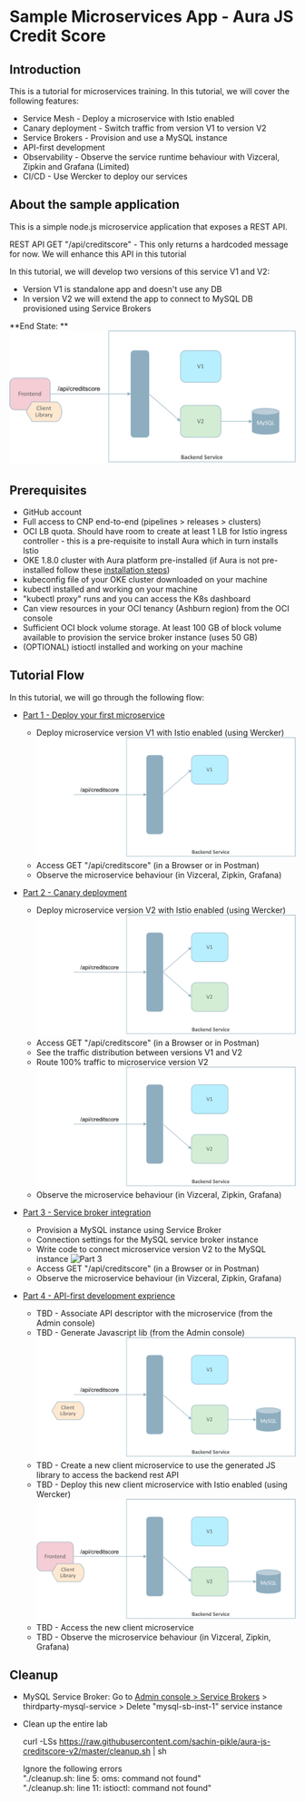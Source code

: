 # Sample Microservices App - Aura JS Credit Score

## Introduction

This is a tutorial for microservices training. In this tutorial, we will cover the following features:

* Service Mesh - Deploy a microservice with Istio enabled
* Canary deployment - Switch traffic from version V1 to version V2
* Service Brokers - Provision and use a MySQL instance
* API-first development
* Observability - Observe the service runtime behaviour with Vizceral, Zipkin and Grafana (Limited)
* CI/CD - Use Wercker to deploy our services


## About the sample application
 
This is a simple node.js microservice application that exposes a REST API.

REST API GET "/api/creditscore" - This only returns a hardcoded message for now. We will enhance this API in this tutorial

In this tutorial, we will develop two versions of this service V1 and V2: 
* Version V1 is standalone app and doesn't use any DB
* In version V2 we will extend the app to connect to MySQL DB provisioned using Service Brokers 

**End State: **
![End state](images/Part-4-b.png)


## Prerequisites

- GitHub account
- Full access to CNP end-to-end (pipelines > releases > clusters)
- OCI LB quota. Should have room to create at least 1 LB for Istio ingress controller - this is a pre-requisite to install Aura which in turn installs Istio
- OKE 1.8.0 cluster with Aura platform pre-installed (if Aura is not pre-installed follow these [installation steps](https://confluence.oraclecorp.com/confluence/display/AURA/Installation+Steps+on+OKE+1.8.0))
- kubeconfig file of your OKE cluster downloaded on your machine
- kubectl installed and working on your machine 
- "kubectl proxy" runs and you can access the K8s dashboard
- Can view resources in your OCI tenancy (Ashburn region) from the OCI console
- Sufficient OCI block volume storage. At least 100 GB of block volume available to provision the service broker instance (uses 50 GB)
- (OPTIONAL) istioctl installed and working on your machine


## Tutorial Flow

In this tutorial, we will go through the following flow:

* [Part 1 - Deploy your first microservice](deploy_microservice.md)
  * Deploy microservice version V1 with Istio enabled (using Wercker)
	![Part 1](images/Part-1.png)
  * Access GET "/api/creditscore" (in a Browser or in Postman)
  * Observe the microservice behaviour (in Vizceral, Zipkin, Grafana)

* [Part 2 - Canary deployment](canary_deploy.md)
  * Deploy microservice version V2 with Istio enabled (using Wercker)
	![Part 2a](images/Part-2-a.png)
  * Access GET "/api/creditscore" (in a Browser or in Postman)
  * See the traffic distribution between versions V1 and V2
  * Route 100% traffic to microservice version V2
	![Part 2b](images/Part-2-b.png)
  * Observe the microservice behaviour (in Vizceral, Zipkin, Grafana)

* [Part 3 - Service broker integration](service_broker.md)
  * Provision a MySQL instance using Service Broker
  * Connection settings for the MySQL service broker instance
  * Write code to connect microservice version V2 to the MySQL instance
	![Part 3](images/Part-3-a.png)
  * Access GET "/api/creditscore" (in a Browser or in Postman)
  * Observe the microservice behaviour (in Vizceral, Zipkin, Grafana)

* [Part 4 - API-first development exprience](api_first.md)
  * TBD - Associate API descriptor with the microservice (from the Admin console)
  * TBD - Generate Javascript lib (from the Admin console)
	![Part 4a](images/Part-4-a.png)
  * TBD - Create a new client microservice to use the generated JS library to access the backend rest API
  * TBD - Deploy this new client microservice with Istio enabled (using Wercker)
	![Part 4b](images/Part-4-b.png)
  * TBD - Access the new client microservice
  * TBD - Observe the microservice behaviour (in Vizceral, Zipkin, Grafana)


## Cleanup 

* MySQL Service Broker: Go to [Admin console > Service Brokers](http://127.0.0.1:8001/api/v1/namespaces/default/services/aura-admin-service:admin-service/proxy/console/#/serviceBrokers) > thirdparty-mysql-service > Delete "mysql-sb-inst-1" service instance

* Clean up the entire lab

	curl -LSs https://raw.githubusercontent.com/sachin-pikle/aura-js-creditscore-v2/master/cleanup.sh | sh

	Ignore the following errors  
	"./cleanup.sh: line 5: oms: command not found"  
	"./cleanup.sh: line 11: istioctl: command not found"
